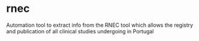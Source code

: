 # rnec
Automation tool to extract info from the RNEC tool which allows the registry and publication of all clinical studies undergoing in Portugal
